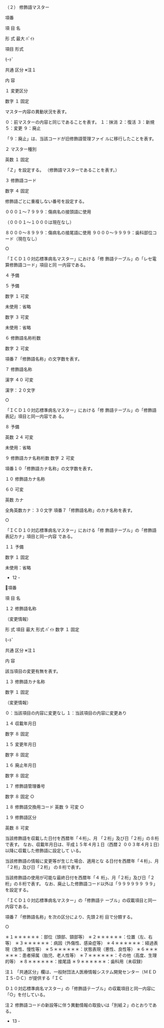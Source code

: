 （２）  修飾語マスター

項番

項  目  名

形    式
最大
ﾊﾞｲﾄ

項目
形式

ﾓｰﾄﾞ

共通
区分
※注１

内          容

１  変更区分

数字  １  固定

  マスター内容の異動状況を表す。

  ０：前マスターの内容と同じであることを表す。
  １：抹消
  ２：復活
  ３：新規
  ５：変更
  ９：廃止

  「９：廃止」は、当該コードが旧修飾語管理ファイ
ルに移行したことを表す。

２  マスター種別

英数  １  固定

  「Ｚ」を設定する。
  （修飾語マスターであることを表す。）

３  修飾語コード

数字  ４  固定

  修飾語ごとに重複しない番号を設定する。

  ０００１～７９９９：傷病名の接頭語に使用

（０００１～１０００は現在なし）

  ８０００～８９９９：傷病名の接尾語に使用
  ９０００～９９９９：歯科部位コード（現在なし）

○

  「ＩＣＤ１０対応標準病名マスター」における「修
飾語テーブル」の「レセ電算修飾語コード」項目と同
一内容である。

４  予備

５  予備

数字  １  可変

  未使用：省略

数字  ３  可変

  未使用：省略

６  修飾語名称桁数

数字  ２  可変

  項番７「修飾語名称」の文字数を表す。

７  修飾語名称

漢字  ４０  可変

  漢字：２０文字

○

  「ＩＣＤ１０対応標準病名マスター」における「修
飾語テーブル」の「修飾語表記」項目と同一内容であ
る。

８  予備

英数  ２４  可変

  未使用：省略

９  修飾語カナ名称桁数  数字  ２  可変

  項番１０「修飾語カナ名称」の文字数を表す。

１０  修飾語カナ名称

６０  可変

英数
カナ

  全角英数カナ：３０文字
  項番７「修飾語名称」のカナ名称を表す。

○

  「ＩＣＤ１０対応標準病名マスター」における「修
飾語テーブル」の「修飾語表記カナ」項目と同一内容
である。

１１  予備

数字  １  固定

  未使用：省略

- 12 -

項番

項  目  名

１２  修飾語名称

（変更情報）

形    式
項目
最大
形式
ﾊﾞｲﾄ
数字  １  固定

ﾓｰﾄﾞ

共通
区分
※注１

内          容

  該当項目の変更有無を表す。

１３  修飾語カナ名称

数字  １  固定

（変更情報）

  ０：当該項目の内容に変更なし
  １：当該項目の内容に変更あり

１４  収載年月日

数字  ８  固定

１５  変更年月日

数字  ８  固定

１６  廃止年月日

数字  ８  固定

１７  修飾語管理番号

数字  ８  固定  ○

１８  修飾語交換用コード  英数  ９  可変  ○

１９  修飾語区分

英数  ８  可変

  当該修飾語を収載した日付を西暦年「４桁」、月
「２桁」及び日「２桁」の８桁で表す。
  なお、収載年月日は、平成１５年４月１日（西暦２
００３年４月１日）以降に収載した修飾語に設定して
いる。

  当該修飾語の情報に変更等が生じた場合、適用とな
る日付を西暦年「４桁」、月「２桁」及び日「２桁」
の８桁で表す。

  当該修飾語の使用が可能な最終日付を西暦年「４
桁」、月「２桁」及び日「２桁」の８桁で表す。
  なお、廃止した修飾語コード以外は「９９９９９９
９９」を設定する。

  「ＩＣＤ１０対応標準病名マスター」の「修飾語テ
ーブル」の収載項目と同一内容である。

  項番７「修飾語名称」を次の区分により、先頭２桁
目で分類する。

○

  ＊１＊＊＊＊＊＊：部位（頭部、頸部等）
  ＊２＊＊＊＊＊＊：位置（左、右等）
  ＊３＊＊＊＊＊＊：病因（外傷性、感染症等）
  ＊４＊＊＊＊＊＊：経過表現（急性、慢性等）
  ＊５＊＊＊＊＊＊：状態表現（悪性、良性等）
  ＊６＊＊＊＊＊＊：患者帰属（胎児、老人性等）
  ＊７＊＊＊＊＊＊：その他（高度、生理的等）
  ＊８＊＊＊＊＊＊：接尾語
  ＊９＊＊＊＊＊＊：歯科用（未収録）

注１  「共通区分」欄は、一般財団法人医療情報システム開発センター（ＭＥＤＩＳ-ＤＣ）が提供する「ＩＣ

Ｄ１０対応標準病名マスター」の「修飾語テーブル」の収載項目と同一内容に「○」を付している。

注２  修飾語コードの新設等に伴う異動情報の取扱いは「別紙２」のとおりである。

- 13 -


